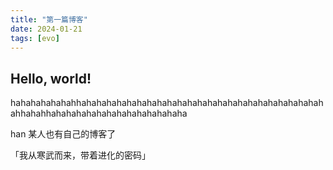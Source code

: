 ```yaml
---
title: "第一篇博客"
date: 2024-01-21
tags: [evo]
---
```


## Hello, world!

hahahahahahahhahahahahahahahahahahahahahahahahahahahahahahahahahhahahhahahahahahahahahahahahahaha

han 某人也有自己的博客了

「我从寒武而来，带着进化的密码」

